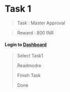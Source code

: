 
# Task 1

> Task : Master Approval

> Reward : 800 INR

#### Login to [Dashboard](https://testnet.inery.io/dashboard)

> Select Task1
> 
> Readmodre
> 
> Finish Task
> 
> Done
